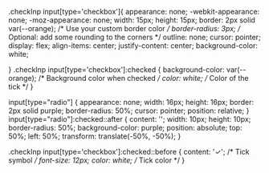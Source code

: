 .checkInp input[type='checkbox']{
    appearance: none;
    -webkit-appearance: none;
    -moz-appearance: none;
    width: 15px;
    height: 15px;
    border: 2px solid var(--orange); /* Use your custom border color */
    border-radius: 3px; /* Optional: add some rounding to the corners */
    outline: none;
    cursor: pointer;
    display: flex;
    align-items: center;
    justify-content: center;
    background-color: white;
    
}
.checkInp input[type='checkbox']:checked {
    background-color: var(--orange); /* Background color when checked */
    color: white; /* Color of the tick */
}

input[type="radio"] {
appearance: none;
width: 16px;
height: 16px;
border: 2px solid purple;
border-radius: 50%;
cursor: pointer;
position: relative;
}
input[type="radio"]:checked::after {
content: '';
width: 10px;
height: 10px;
border-radius: 50%;
background-color: purple;
position: absolute;
top: 50%;
left: 50%;
transform: translate(-50%, -50%);
}







.checkInp input[type='checkbox']:checked::before {
    content: '✓'; /* Tick symbol */
    font-size: 12px;
    color: white; /* Tick color */
}